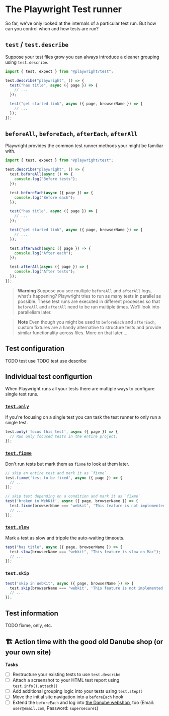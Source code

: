 # The Playwright Test runner

So far, we've only looked at the internals of a particular test run. But how can you control when and how tests are run?

## `test` / `test.describe`

Suppose your test files grow you can always introduce a cleaner grouping using `test.describe`.

```javascript
import { test, expect } from "@playwright/test";

test.describe("playwright", () => {
  test("has title", async ({ page }) => {
    // ...
  });

  test("get started link", async ({ page, browserName }) => {
    // ...
  });
});
```

## `beforeAll`, `beforeEach`, `afterEach`, `afterAll`

Playwright provides the common test runner methods your might be familiar with.

```javascript
import { test, expect } from "@playwright/test";

test.describe("playwright", () => {
  test.beforeAll(async () => {
    console.log("Before tests");
  });

  test.beforeEach(async ({ page }) => {
    console.log("Before each");
  });

  test("has title", async ({ page }) => {
    // ...
  });

  test("get started link", async ({ page, browserName }) => {
    // ...
  });

  test.afterEach(async ({ page }) => {
    console.log("After each");
  });

  test.afterAll(async ({ page }) => {
    console.log("After tests");
  });
});

```

> **Warning** Suppose you see multiple `beforeAll` and `afterAll` logs, what's happening?
> Playwright tries to run as many tests in parallel as possible. These test runs are executed in different processes so that `beforeAll` and `afterAll` need to be ran multiple times. We'll look into parallelism later.

> **Note** Even though you might be used to `beforeEach` and `afterEach`, custom fixtures are a handy alternative to structure tests and provide similar functionality across files. More on that later....

## Test configuration

TODO test use
TODO test use describe

## Individual test configurtion

When Playwright runs all your tests there are multiple ways to configure single test runs.

### [`test.only`](https://playwright.dev/docs/api/class-test#test-only)

If you're focusing on a single test you can task the test runner to only run a single test.

```javascript
test.only('focus this test', async ({ page }) => {
  // Run only focused tests in the entire project.
});
```

### [`test.fixme`](https://playwright.dev/docs/api/class-test#test-fixme-2)

Don't run tests but mark them as `fixme` to look at them later.

```javascript
// skip an entire test and mark it as `fixme`
test.fixme('test to be fixed', async ({ page }) => {
  // ...
});

// skip test depending on a condition and mark it as `fixme`
test('broken in WebKit', async ({ page, browserName }) => {
  test.fixme(browserName === 'webkit', 'This feature is not implemented on Mac yet');
  // ...
});
```

### [`test.slow`](https://playwright.dev/docs/api/class-test#test-slow-1)

Mark a test as slow and tripple the auto-waiting timeouts.

```javascript
test("has title", async ({ page, browserName }) => {
  test.slow(browserName === "webkit", "This feature is slow on Mac");
  // ...
});
```

### `test.skip`

```javascript
test('skip in WebKit', async ({ page, browserName }) => {
  test.skip(browserName === 'webkit', 'This feature is not implemented for Mac');
  // ...
});
```

## Test information

TODO fixme, only, etc.

## 🏗️ Action time with the good old Danube shop (or your own site)

**Tasks**

- [ ] Restructure your existing tests to use `test.describe`
- [ ] Attach a screenshot to your HTML test report using `test.info().attach()`
- [ ] Add additional grouping logic into your tests using `test.step()`
- [ ] Move the initial site navigation into a `beforeEach` hook
- [ ] Extend the `beforeEach` and log into [the Danube webshop](https://danube-web.shop/), too (Email: `user@email.com`, Password: `supersecure1`)
